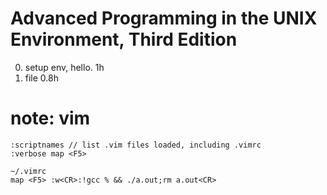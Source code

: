 # Advanced Programming in the UNIX Environment, Third Edition

0. setup env, hello. 1h
1. file 0.8h

# note: vim

~~~~
:scriptnames // list .vim files loaded, including .vimrc
:verbose map <F5>

~/.vimrc
map <F5> :w<CR>:!gcc % && ./a.out;rm a.out<CR>
~~~~
